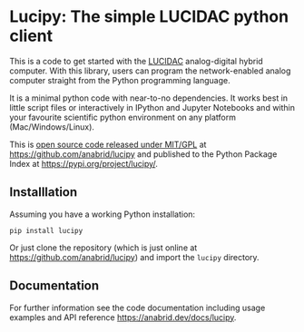 # Lucipy: The simple LUCIDAC python client

This is a code to get started with the [LUCIDAC](https://anabrid.com/lucidac)
analog-digital hybrid computer. With this library, users can program the
network-enabled analog computer straight from the Python programming language.

It is a minimal python code with near-to-no dependencies. It works
best in little script files or interactively in IPython and Jupyter Notebooks
and within your favourite scientific python environment on any platform (Mac/Windows/Linux).

This is [open source code released under MIT/GPL](LICENSE.md) at
https://github.com/anabrid/lucipy and published to the Python Package Index
at https://pypi.org/project/lucipy/.

## Installlation

Assuming you have a working Python installation:

```
pip install lucipy
```

Or just clone the repository (which is just online
at https://github.com/anabrid/lucipy) and import the `lucipy` directory.

## Documentation

For further information see the code documentation including usage examples
and API reference https://anabrid.dev/docs/lucipy.

